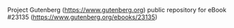 Project Gutenberg (https://www.gutenberg.org) public repository for eBook #23135 (https://www.gutenberg.org/ebooks/23135)

